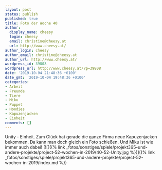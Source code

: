 ```yaml
---
layout: post
status: publish
published: true
title: Foto der Woche 40
author:
  display_name: cheesy
  login: cheesy
  email: christine@cheesy.at
  url: http://www.cheesy.at/
author_login: cheesy
author_email: christine@cheesy.at
author_url: http://www.cheesy.at/
wordpress_id: 39808
wordpress_url: http://www.cheesy.at/?p=39808
date: '2019-10-04 21:48:36 +0100'
date_gmt: '2019-10-04 19:48:36 +0100'
categories:
- Arbeit
- Freunde
- Tiere
- Miku
- Puppet
- Hoodies
- Kapuzenjacken
- Einheit
comments: []
---
```

Unity - Einheit. Zum Glück hat gerade die ganze Firma neue Kapuzenjacken bekommen. Da kann man doch gleich ein Foto schießen. Und Miku ist wie immer auch dabei!
[![]({% link _fotos/sonstiges/spiele/projekt365-und-andere-projekte/project-52-wochen-in-2019/40-52-Unity.jpg %})]({% link _fotos/sonstiges/spiele/projekt365-und-andere-projekte/project-52-wochen-in-2019/index.md %})
